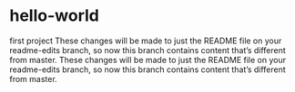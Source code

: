 # hello-world
first project
These changes will be made to just the README file on your readme-edits branch, so now this branch contains content that’s different from master.
These changes will be made to just the README file on your readme-edits branch, so now this branch contains content that’s different from master.
